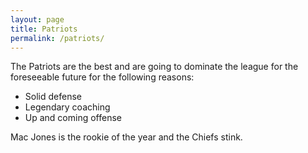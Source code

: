 ```yaml
---
layout: page
title: Patriots
permalink: /patriots/
---
```


The Patriots are the best and are going to dominate the league for the foreseeable future for the following reasons:

- Solid defense
- Legendary coaching
- Up and coming offense

Mac Jones is the rookie of the year and the Chiefs stink.
